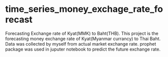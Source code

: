 # time_series_money_exchage_rate_forecast
Forecasting Exchange rate of Kyat(MMK) to Baht(THB).
This project is the forecasting money exchange rate of Kyat(Myanmar currancy) to Thai Baht.
Data was collected by myself from actual market exchange rate.
prophet package was used in juputer notebook to predict the future exchange rate.

